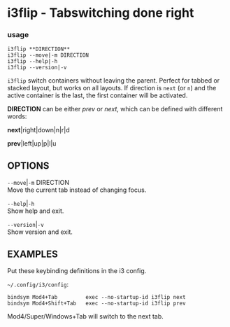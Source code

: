 # i3flip - Tabswitching done right 

### usage

```text
i3flip **DIRECTION**
i3flip --move|-m DIRECTION
i3flip --help|-h
i3flip --version|-v
```

`i3flip` switch containers without leaving the parent.
Perfect for tabbed or stacked layout, but works on all
layouts. If direction is `next` (or `n`) and the active
container is the last, the first container will be
activated. 

**DIRECTION** can be either *prev* or *next*, which can be
defined with different words: 

**next**|right|down|n|r|d

**prev**|left|up|p|l|u 


OPTIONS
-------

`--move`|`-m` DIRECTION  
Move the current tab instead of changing focus.

`--help`|`-h`  
Show help and exit.

`--version`|`-v`  
Show version and exit.

EXAMPLES
--------
Put these keybinding definitions in the i3 config. 

`~/.config/i3/config`: 
``` text
bindsym Mod4+Tab         exec --no-startup-id i3flip next
bindsym Mod4+Shift+Tab   exec --no-startup-id i3flip prev

```


Mod4/Super/Windows+Tab will switch to the next tab.



